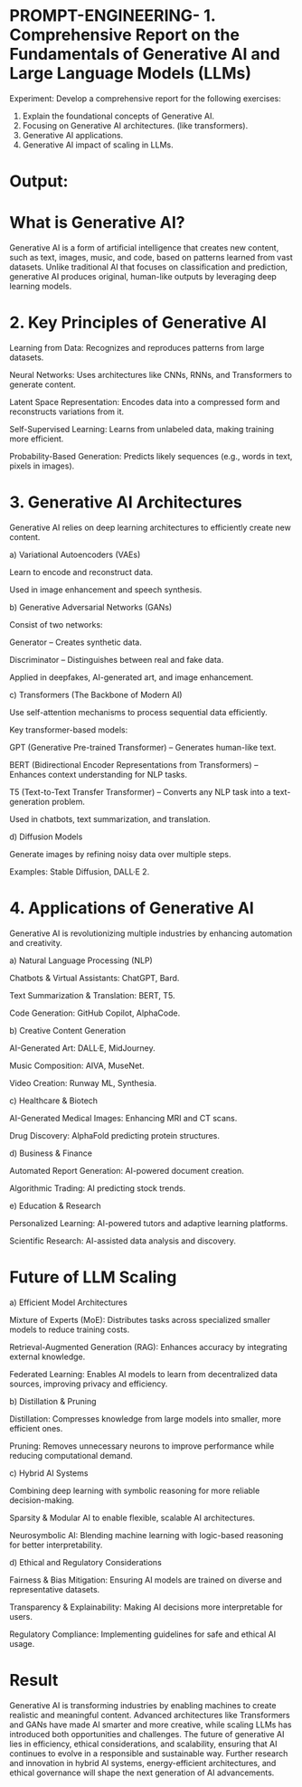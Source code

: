 # PROMPT-ENGINEERING- 1.	Comprehensive Report on the Fundamentals of Generative AI and Large Language Models (LLMs)
Experiment:
Develop a comprehensive report for the following exercises:
1.	Explain the foundational concepts of Generative AI. 
2.	Focusing on Generative AI architectures. (like transformers).
3.	Generative AI applications.
4.	Generative AI impact of scaling in LLMs.

# Output:
# What is Generative AI?

Generative AI is a form of artificial intelligence that creates new content, such as text, images, music, and code, based on patterns learned from vast datasets. Unlike traditional AI that focuses on classification and prediction, generative AI produces original, human-like outputs by leveraging deep learning models.

# 2. Key Principles of Generative AI

Learning from Data: Recognizes and reproduces patterns from large datasets.

Neural Networks: Uses architectures like CNNs, RNNs, and Transformers to generate content.

Latent Space Representation: Encodes data into a compressed form and reconstructs variations from it.

Self-Supervised Learning: Learns from unlabeled data, making training more efficient.

Probability-Based Generation: Predicts likely sequences (e.g., words in text, pixels in images).

# 3. Generative AI Architectures

Generative AI relies on deep learning architectures to efficiently create new content.

a) Variational Autoencoders (VAEs)

Learn to encode and reconstruct data.

Used in image enhancement and speech synthesis.

b) Generative Adversarial Networks (GANs)

Consist of two networks:

Generator – Creates synthetic data.

Discriminator – Distinguishes between real and fake data.

Applied in deepfakes, AI-generated art, and image enhancement.

c) Transformers (The Backbone of Modern AI)

Use self-attention mechanisms to process sequential data efficiently.

Key transformer-based models:

GPT (Generative Pre-trained Transformer) – Generates human-like text.

BERT (Bidirectional Encoder Representations from Transformers) – Enhances context understanding for NLP tasks.

T5 (Text-to-Text Transfer Transformer) – Converts any NLP task into a text-generation problem.

Used in chatbots, text summarization, and translation.

d) Diffusion Models

Generate images by refining noisy data over multiple steps.

Examples: Stable Diffusion, DALL·E 2.

 # 4. Applications of Generative AI

Generative AI is revolutionizing multiple industries by enhancing automation and creativity.

a) Natural Language Processing (NLP)

Chatbots & Virtual Assistants: ChatGPT, Bard.

Text Summarization & Translation: BERT, T5.

Code Generation: GitHub Copilot, AlphaCode.

b) Creative Content Generation

AI-Generated Art: DALL·E, MidJourney.

Music Composition: AIVA, MuseNet.

Video Creation: Runway ML, Synthesia.

c) Healthcare & Biotech

AI-Generated Medical Images: Enhancing MRI and CT scans.

Drug Discovery: AlphaFold predicting protein structures.

d) Business & Finance

Automated Report Generation: AI-powered document creation.

Algorithmic Trading: AI predicting stock trends.

e) Education & Research

Personalized Learning: AI-powered tutors and adaptive learning platforms.

Scientific Research: AI-assisted data analysis and discovery.


#  Future of LLM Scaling

a) Efficient Model Architectures

Mixture of Experts (MoE): Distributes tasks across specialized smaller models to reduce training costs.

Retrieval-Augmented Generation (RAG): Enhances accuracy by integrating external knowledge.

Federated Learning: Enables AI models to learn from decentralized data sources, improving privacy and efficiency.

b) Distillation & Pruning

Distillation: Compresses knowledge from large models into smaller, more efficient ones.

Pruning: Removes unnecessary neurons to improve performance while reducing computational demand.

c) Hybrid AI Systems

Combining deep learning with symbolic reasoning for more reliable decision-making.

Sparsity & Modular AI to enable flexible, scalable AI architectures.

Neurosymbolic AI: Blending machine learning with logic-based reasoning for better interpretability.

d) Ethical and Regulatory Considerations

Fairness & Bias Mitigation: Ensuring AI models are trained on diverse and representative datasets.

Transparency & Explainability: Making AI decisions more interpretable for users.

Regulatory Compliance: Implementing guidelines for safe and ethical AI usage.


# Result
 Generative AI is transforming industries by enabling machines to create realistic and meaningful content. Advanced architectures like Transformers and GANs have made AI smarter and more creative, while scaling LLMs has introduced both opportunities and challenges. The future of generative AI lies in efficiency, ethical considerations, and scalability, ensuring that AI continues to evolve in a responsible and sustainable way. Further research and innovation in hybrid AI systems, energy-efficient architectures, and ethical governance will shape the next generation of AI advancements.
